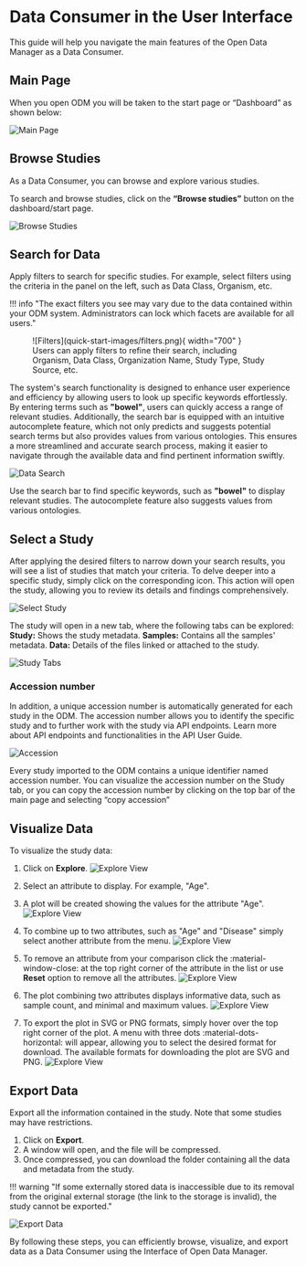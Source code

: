 # Data Consumer in the User Interface

This guide will help you navigate the main features of the Open Data Manager as a Data Consumer.

## Main Page

When you open ODM you will be taken to the start page or “Dashboard” as shown below:

![Main Page](quick-start-images/main-page.png)

## Browse Studies

As a Data Consumer, you can browse and explore various studies. 

To search and browse studies, click on the **“Browse studies”** button on the dashboard/start page.

![Browse Studies](quick-start-images/browse-studies.png)

## Search for Data

Apply filters to search for specific studies. For example, select filters using the criteria in the panel on the left, 
such as Data Class, Organism, etc.

!!! info "The exact filters you see may vary due to the data contained within your ODM system. Administrators can lock which facets are available for all users."

<figure markdown="span">
  ![Filters](quick-start-images/filters.png){ width="700" }
  <figcaption>Users can apply filters to refine their search, including Organism, Data Class, Organization Name, Study Type, Study Source, etc.</figcaption>
</figure>

The system's search functionality is designed to enhance user experience and efficiency by allowing users 
to look up specific keywords effortlessly. By entering terms such as **"bowel"**, users can quickly access a range 
of relevant studies. Additionally, the search bar is equipped with an intuitive autocomplete feature, 
which not only predicts and suggests potential search terms but also provides values from various ontologies. 
This ensures a more streamlined and accurate search process, making it easier to navigate through the available 
data and find pertinent information swiftly.

![Data Search](quick-start-images/search-data.png)

Use the search bar to find specific keywords, such as **"bowel"** to display relevant studies.
The autocomplete feature also suggests values from various ontologies.

## Select a Study

After applying the desired filters to narrow down your search results, you will see a list of studies 
that match your criteria. To delve deeper into a specific study, simply click on the corresponding icon. 
This action will open the study, allowing you to review its details and findings comprehensively.

![Select Study](quick-start-images/selet-study.png)

The study will open in a new tab, where the following tabs can be explored:
**Study:** Shows the study metadata.
**Samples:** Contains all the samples' metadata.
**Data:** Details of the files linked or attached to the study.

![Study Tabs](quick-start-images/study-tabs.png)

### Accession number

In addition, a unique accession number is automatically generated for each study in the ODM. 
The accession number allows you to identify the specific study and to further work with the study via API endpoints. 
Learn more about API endpoints and functionalities in the API User Guide.

![Accession](quick-start-images/accession.png)

Every study imported to the ODM contains a unique identifier named accession number. 
You can visualize the accession number on the Study tab, or you can copy the accession number 
by clicking on the top bar of the main page and selecting “copy accession”

## Visualize Data

To visualize the study data:

1. Click on **Explore**.
   ![Explore View](quick-start-images/explore-data.png)

2. Select an attribute to display. For example, "Age".
3. A plot will be created showing the values for the attribute "Age".
   ![Explore View](quick-start-images/explore-data-2.png)

4. To combine up to two attributes, such as "Age" and "Disease" simply select another attribute from the menu.
   ![Explore View](quick-start-images/explore-data-3.png)

5. To remove an attribute from your comparison click the :material-window-close: at the top right corner 
of the attribute in the list or use **Reset** option to remove all the attributes.
   ![Explore View](quick-start-images/explore-data-4.png)

6. The plot combining two attributes displays informative data, such as sample count, and minimal and maximum values.
   ![Explore View](quick-start-images/explore-data-5.png)

7. To export the plot in SVG or PNG formats, simply hover over the top right corner of the plot. A menu with three dots :material-dots-horizontal: will appear, allowing you to select the desired format for download. The available formats for downloading the plot are SVG and PNG.
   ![Explore View](quick-start-images/explore-data-export.png)

## Export Data

Export all the information contained in the study. Note that some studies may have restrictions.

1. Click on **Export**.
2. A window will open, and the file will be compressed.
3. Once compressed, you can download the folder containing all the data and metadata from the study.

!!! warning "If some externally stored data is inaccessible due to its removal from the original external storage (the link to the storage is invalid), the study cannot be exported."

![Export Data](quick-start-images/export-data.png)

By following these steps, you can efficiently browse, visualize, and export data as a Data Consumer using 
the Interface of Open Data Manager.
